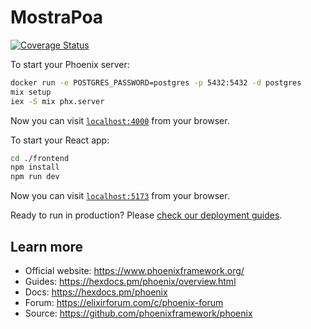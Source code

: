 # MostraPoa

[![Coverage Status](https://coveralls.io/repos/github/mostra-poa/mostra-poa/badge.svg?branch=coverage)](https://coveralls.io/github/mostra-poa/mostra-poa?branch=coverage)

To start your Phoenix server:

```bash
docker run -e POSTGRES_PASSWORD=postgres -p 5432:5432 -d postgres
mix setup
iex -S mix phx.server
```
Now you can visit [`localhost:4000`](http://localhost:4000) from your browser.

To start your React app:

```bash
cd ./frontend
npm install
npm run dev
```

Now you can visit [`localhost:5173`](http://localhost:5173) from your browser.

Ready to run in production? Please [check our deployment guides](https://hexdocs.pm/phoenix/deployment.html).

## Learn more

  * Official website: https://www.phoenixframework.org/
  * Guides: https://hexdocs.pm/phoenix/overview.html
  * Docs: https://hexdocs.pm/phoenix
  * Forum: https://elixirforum.com/c/phoenix-forum
  * Source: https://github.com/phoenixframework/phoenix
